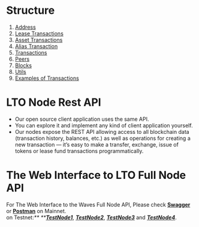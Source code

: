 # Structure

1. [Address](/lto_api_sdk/lto_node_rest_api/address.md)
2. [Lease Transactions](/lto_api_sdk/lto_node_rest_api/lease-transactions.md)
3. [Asset Transactions](/lto_api_sdk/lto_node_rest_api/asset-transactions.md)
4. [Alias Transaction](/lto_api_sdk/lto_node_rest_api/alias-transaction.md)
5. [Transactions](/lto_api_sdk/lto_node_rest_api/transactions.md)
6. [Peers](/lto_api_sdk/lto_node_rest_api/peers.md)
7. [Blocks](/lto_api_sdk/lto_node_rest_api/blocks.md)
8. [Utils](/lto_api_sdk/lto_node_rest_api/utils.md)
9. [Examples of Transactions](/lto_api_sdk/lto_node_rest_api/example-transactions.md)

# LTO Node Rest API

* Our open source client application uses the same API.
* You can explore it and implement any kind of client application yourself.
* Our nodes expose the REST API allowing access to all blockchain data \(transaction history, balances, etc.\) as well as operations for creating a new transaction — it’s easy to make a transfer, exchange, issue of tokens or lease fund transactions programmatically.

# The Web Interface to LTO Full Node API

For The Web Interface to the Waves Full Node API, Please check [**Swagger**](http://nodes.wavesplatform.com/api-docs/index.html) or [**Postman**](https://documenter.getpostman.com/view/2733299/waves-full-node/RVnWiKZJ) on Mainnet.  
on Testnet:_** **_[_**TestNode1**_](https://testnode1.wavesnodes.com/api-docs/index.html), [_**TestNode2**_](https://testnode2.wavesnodes.com/api-docs/index.html), [_**TestNode3**_](https://testnode3.wavesnodes.com/api-docs/index.html) and [_**TestNode4**_](https://testnode4.wavesnodes.com/api-docs/index.html).







